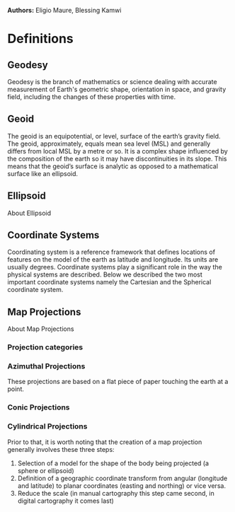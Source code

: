 <!-- @format -->

**Authors:** Eligio Maure, Blessing Kamwi

# Definitions

## Geodesy

Geodesy is the branch of mathematics or science dealing with accurate
measurement of Earth's geometric shape, orientation in space, and gravity field,
including the changes of these properties with time.

## Geoid

The geoid is an equipotential, or level, surface of the earth’s gravity field.
The geoid, approximately, equals mean sea level (MSL) and generally differs from
local MSL by a metre or so. It is a complex shape influenced by the composition
of the earth so it may have discontinuities in its slope. This means that the
geoid’s surface is analytic as opposed to a mathematical surface like an
ellipsoid.

## Ellipsoid

About Ellipsoid

## Coordinate Systems

Coordinating system is a reference framework that defines locations of features
on the model of the earth as latitude and longitude. Its units are usually
degrees. Coordinate systems play a significant role in the way the physical
systems are described. Below we described the two most important coordinate
systems namely the Cartesian and the Spherical coordinate system.

## Map Projections

About Map Projections

### Projection categories

### Azimuthal Projections

These projections are based on a flat piece of paper touching the earth at a
point.

### Conic Projections

### Cylindrical Projections

Prior to that, it is worth noting that the creation of a map projection
generally involves these three steps:

1. Selection of a model for the shape of the body being projected (a sphere or
   ellipsoid)
2. Definition of a geographic coordinate transform from angular (longitude and
   latitude) to planar coordinates (easting and northing) or vice versa.
3. Reduce the scale (in manual cartography this step came second, in digital
   cartography it comes last)
